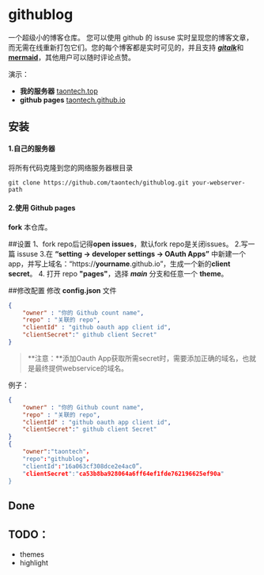 # githublog
一个超级小的博客仓库。
您可以使用 github 的 issuse 实时呈现您的博客文章，而无需在线重新打包它们。您的每个博客都是实时可见的，并且支持 [***gitalk***](https://github.com/gitalk/gitalk)和[**mermaid**](https://github.com/mermaid-js/mermaid)，其他用户可以随时评论点赞。

演示：
- **我的服务器** [taontech.top](https://taontech.top)
- **github pages** [taontech.github.io](https://taontech.github.io/githublog/)

## 安装
#### 1.自己的服务器
将所有代码克隆到您的网络服务器根目录
```
git clone https://github.com/taontech/githublog.git your-webserver-path
```
#### 2.使用 Github pages
**fork** 本仓库。

##设置
1、fork repo后记得**open issues**，默认fork repo是关闭issues。
2.写一篇 issuse
3.在 **“setting -> developer settings -> OAuth Apps”** 中新建一个app，并写上域名：“https://**yourname**.github.io”，生成一个新的**client secret**。
4. 打开 repo **"pages"**，选择 ***main*** 分支和任意一个 **theme**。

##修改配置
修改 **config.json** 文件
```json
{
    "owner" : "你的 Github count name",
    "repo" : "关联的 repo",
    "clientId" : "github oauth app client id",
    "clientSecret":" github client Secret"
}
```
 > **注意：**添加Oauth App获取所需secret时，需要添加正确的域名，也就是最终提供webservice的域名。

例子：
```json
{
    "owner" : "你的 Github count name",
    "repo" : "关联的 repo",
    "clientId" : "github oauth app client id",
    "clientSecret":" github client Secret"
}
{
    "owner":"taontech"，
    "repo":"githublog"，
    "clientId":"16a063cf308dce2e4ac0”，
    "clientSecret":"ca53b8ba928064a6ff64ef1fde762196625ef90a"
}
```
## Done

## **TODO：**
- themes
- highlight